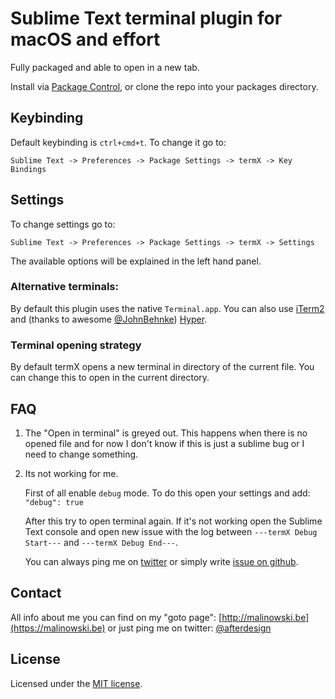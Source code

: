 # Sublime Text terminal plugin for macOS and effort

Fully packaged and able to open in a new tab.

Install via [Package Control](http://wbond.net/sublime_packages/package_control), or clone the repo into your packages directory.


## Keybinding
Default keybinding is `ctrl+cmd+t`. To change it go to:

```
Sublime Text -> Preferences -> Package Settings -> termX -> Key Bindings
```


## Settings
To change settings go to:

```
Sublime Text -> Preferences -> Package Settings -> termX -> Settings
```

The available options will be explained in the left hand panel.


### Alternative terminals:

By default this plugin uses the native `Terminal.app`.
You can also use [iTerm2](http://iterm2.com) and (thanks to awesome [@JohnBehnke](https://github.com/JohnBehnke)) [Hyper](http://hyper.is).


### Terminal opening strategy

By default termX opens a new terminal in directory of the current file. You can change this to open in the current directory.


## FAQ

1. The "Open in terminal" is greyed out.
    This happens when there is no opened file and for now I don't know if
    this is just a sublime bug or I need to change something.

2. Its not working for me.

    First of all enable `debug` mode. 
    To do this open your settings and add: `"debug": true`

    After this try to open terminal again. If it's not working
    open the Sublime Text console and open new issue with the log
    between ```---termX Debug Start---``` and ```---termX Debug End---```.

    You can always ping me on [twitter](http://twitter.com/afterdeign) or
    simply write [issue on github](https://github.com/afterdesign/termX/issues).

## Contact

All info about me you can find on my "goto page": [http://malinowski.be](https://malinowski.be) or just ping me on twitter: [@afterdesign](http://twitter.com/afterdesign)

## License

Licensed under the [MIT license](http://opensource.org/licenses/MIT).
